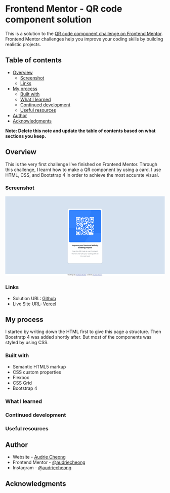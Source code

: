 # Frontend Mentor - QR code component solution

This is a solution to the [QR code component challenge on Frontend Mentor](https://www.frontendmentor.io/challenges/qr-code-component-iux_sIO_H). Frontend Mentor challenges help you improve your coding skills by building realistic projects. 

## Table of contents

- [Overview](#overview)
  - [Screenshot](#screenshot)
  - [Links](#links)
- [My process](#my-process)
  - [Built with](#built-with)
  - [What I learned](#what-i-learned)
  - [Continued development](#continued-development)
  - [Useful resources](#useful-resources)
- [Author](#author)
- [Acknowledgments](#acknowledgments)

**Note: Delete this note and update the table of contents based on what sections you keep.**

## Overview

This is the very first challenge I've finished on Frontend Mentor. Through this challenge, I learnt how to make a QR component by using a card. I use HTML, CSS, and Bootstrap 4 in order to achieve the most accurate visual.

### Screenshot

![](./Frontend%20Mentor%20QR%20code%20component.png)

### Links

- Solution URL: [Github](https://github.com/audriecheong/pf-qr-code-component)
- Live Site URL: [Vercel](https://pf-qr-code-component.vercel.app/)

## My process

I started by writing down the HTML first to give this page a structure. Then Boostratp 4 was added shortly after. But most of the components was styled by using CSS.

### Built with

- Semantic HTML5 markup
- CSS custom properties
- Flexbox
- CSS Grid
- Bootstrap 4

### What I learned

### Continued development

### Useful resources

## Author

- Website - [Audrie Cheong](https://www.audriecheong.site)
- Frontend Mentor - [@audriecheong](https://www.frontendmentor.io/profile/audriecheong)
- Instagram - [@audriecheong](https://www.instagram.com/audriecheong)

## Acknowledgments
